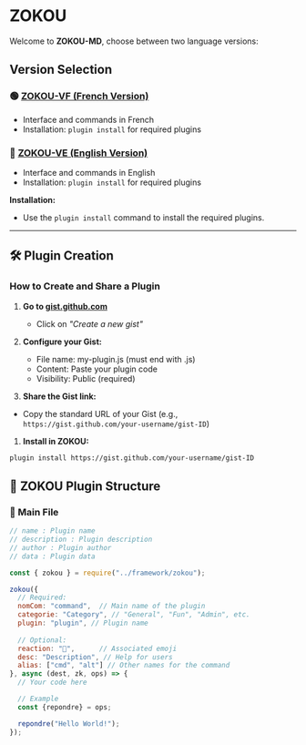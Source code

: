 # ZOKOU

Welcome to **ZOKOU-MD**, choose between two language versions:

## Version Selection

### 🟢 [ZOKOU-VF (French Version)](./ZOKOU-VF.md)

- Interface and commands in French
- Installation: `plugin install` for required plugins

### 🔵 [ZOKOU-VE (English Version)](./ZOKOU-VE.md)

- Interface and commands in English
- Installation: `plugin install` for required plugins

**Installation:**

- Use the `plugin install` command to install the required plugins.

---

## 🛠 Plugin Creation

### How to Create and Share a Plugin

1. **Go to [gist.github.com](https://gist.github.com)**
   - Click on *"Create a new gist"*

1. **Configure your Gist:**
   - File name: my-plugin.js (must end with .js)
   - Content: Paste your plugin code
   - Visibility: Public (required)

1. **Share the Gist link:**

- Copy the standard URL of your Gist (e.g., `https://gist.github.com/your-username/gist-ID`)

1. **Install in ZOKOU:**

```txt
plugin install https://gist.github.com/your-username/gist-ID
```

## 🧱 ZOKOU Plugin Structure

### 📂 Main File

```js
// name : Plugin name
// description : Plugin description
// author : Plugin author
// data : Plugin data

const { zokou } = require("../framework/zokou");

zokou({
  // Required:
  nomCom: "command",  // Main name of the plugin
  categorie: "Category", // "General", "Fun", "Admin", etc.
  plugin: "plugin", // Plugin name
  
  // Optional:
  reaction: "🎯",      // Associated emoji
  desc: "Description", // Help for users
  alias: ["cmd", "alt"] // Other names for the command
}, async (dest, zk, ops) => {
  // Your code here

  // Example
  const {repondre} = ops;

  repondre("Hello World!");
});
```
